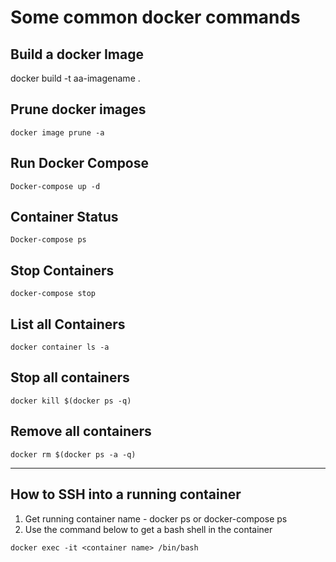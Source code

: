 # Some common docker commands

## Build a docker Image
docker build -t aa-imagename .
  
  
## Prune docker images
```
docker image prune -a
```

## Run Docker Compose
```
Docker-compose up -d
```
## Container Status
```
Docker-compose ps
```

## Stop Containers 
```
docker-compose stop 
```

## List all Containers
```
docker container ls -a
```

## Stop all containers
```
docker kill $(docker ps -q)
```

## Remove all containers
```
docker rm $(docker ps -a -q)
```
-------------------------------------------------


## How to SSH into a running container
1. Get running container name  - docker ps or docker-compose ps
2. Use the command below to get a bash shell in the container
```
docker exec -it <container name> /bin/bash
```
